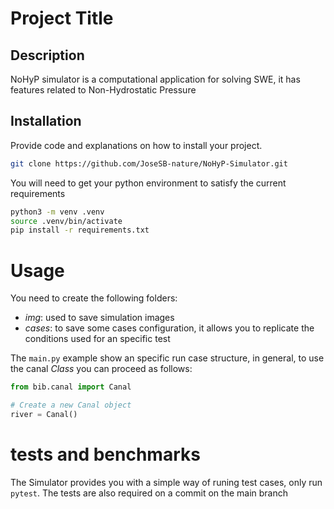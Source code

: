 # Project Title

## Description

NoHyP simulator is a computational application for solving SWE, it has features related to Non-Hydrostatic Pressure

## Installation

Provide code and explanations on how to install your project.

```bash
git clone https://github.com/JoseSB-nature/NoHyP-Simulator.git
```

You will need to get your python environment to satisfy the current requirements

```bash
python3 -m venv .venv
source .venv/bin/activate
pip install -r requirements.txt
```


# Usage
You need to create the following folders:

- _img_: used to save simulation images
- _cases_: to save some cases configuration, it allows you to replicate the conditions used for an specific test

The ```main.py``` example show an specific run case structure, in general, to use the canal _Class_ you can proceed as follows:

```python
from bib.canal import Canal

# Create a new Canal object
river = Canal()
```

# tests and benchmarks

The Simulator provides you with a simple way of runing test cases, only run ```pytest```. The tests are also required on a commit on the main branch
